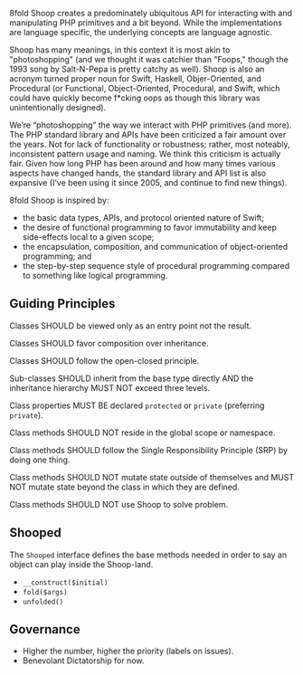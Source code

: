 8fold Shoop creates a predominately ubiquitous API for interacting with and manipulating PHP primitives and a bit beyond. While the implementations are language specific, the underlying concepts are language agnostic.

Shoop has many meanings, in this context it is most akin to "photoshopping" (and we thought it was catchier than "Foops," though the 1993 song by Salt-N-Pepa is pretty catchy as well). Shoop is also an acronym turned proper noun for Swift, Haskell, Objer-Oriented, and Procedural (or Functional, Object-Oriented, Procedural, and Swift, which could have quickly become f*cking oops as though this library was unintentionally designed).

We’re “photoshopping” the way we interact with PHP primitives (and more). The PHP standard library and APIs have been criticized a fair amount over the years. Not for lack of functionality or robustness; rather, most noteably, inconsistent pattern usage and naming. We think this criticism is actually fair. Given how long PHP has been around and how many times various aspects have changed hands, the standard library and API list is also expansive (I've been using it since 2005, and continue to find new things).

8fold Shoop is inspired by:

- the basic data types, APIs, and protocol oriented nature of Swift;
- the desire of functional programming to favor immutability and keep side-effects local to a given scope;
- the encapsulation, composition, and communication of object-oriented programming; and
- the step-by-step sequence style of procedural programming compared to something like logical programming.

## Guiding Principles

Classes SHOULD be viewed only as an entry point not the result.

Classes SHOULD favor composition over inheritance.

Classes SHOULD follow the open-closed principle.

Sub-classes SHOULD inherit from the base type directly AND the inheritance hierarchy MUST NOT exceed three levels.

Class properties MUST BE declared `protected` or `private` (preferring `private`).

Class methods SHOULD NOT reside in the global scope or namespace.

Class methods SHOULD follow the Single Responsibility Principle (SRP) by doing one thing.

Class methods SHOULD NOT mutate state outside of themselves and MUST NOT mutate state beyond the class in which they are defined.

Class methods SHOULD NOT use Shoop to solve problem.

## Shooped

The `Shooped` interface defines the base methods needed in order to say an object can play inside the Shoop-land.

- `__construct($initial)`
- `fold($args)`
- `unfolded()`

## Governance

- Higher the number, higher the priority (labels on issues).
- Benevolant Dictatorship for now.
